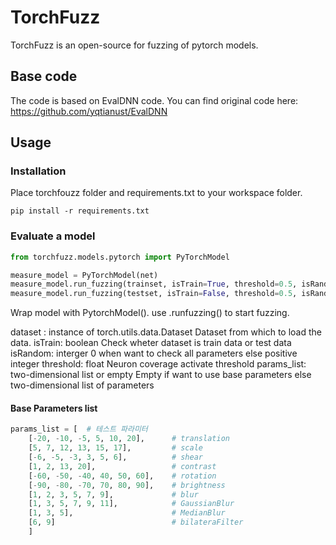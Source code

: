 # TorchFuzz

TorchFuzz is an open-source for fuzzing of pytorch models.

## Base code

The code is based on EvalDNN code.
You can find original code here: https://github.com/yqtianust/EvalDNN

## Usage

### Installation

Place torchfouzz folder and requirements.txt to your workspace folder.

```
pip install -r requirements.txt
```

### Evaluate a model

```python
from torchfuzz.models.pytorch import PyTorchModel

measure_model = PyTorchModel(net)
measure_model.run_fuzzing(trainset, isTrain=True, threshold=0.5, isRandom=0)
measure_model.run_fuzzing(testset, isTrain=False, threshold=0.5, isRandom=0)
```

Wrap model with PytorchModel().
use .runfuzzing() to start fuzzing.

dataset : instance of torch.utils.data.Dataset
    Dataset from which to load the data.
isTrain: boolean
    Check wheter dataset is train data or test data
isRandom: interger
    0 when want to check all parameters else positive integer
threshold: float
    Neuron coverage activate threshold
params_list: two-dimensional list or empty
    Empty if want to use base parameters else two-dimensional list of parameters

#### Base Parameters list
```python
params_list = [  # 테스트 파라미터
    [-20, -10, -5, 5, 10, 20],      # translation
    [5, 7, 12, 13, 15, 17],         # scale
    [-6, -5, -3, 3, 5, 6],          # shear
    [1, 2, 13, 20],                 # contrast
    [-60, -50, -40, 40, 50, 60],    # rotation
    [-90, -80, -70, 70, 80, 90],    # brightness
    [1, 2, 3, 5, 7, 9],             # blur
    [1, 3, 5, 7, 9, 11],            # GaussianBlur
    [1, 3, 5],                      # MedianBlur
    [6, 9]                          # bilateraFilter
    ]
```